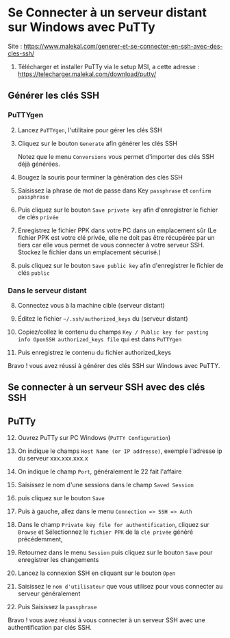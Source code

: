 # Se Connecter à un serveur distant sur Windows avec PuTTy


Site : https://www.malekal.com/generer-et-se-connecter-en-ssh-avec-des-cles-ssh/

1) Télécharger et installer PuTTy via le setup MSI, a cette adresse : https://telecharger.malekal.com/download/putty/


## Générer les clés SSH

### PuTTYgen

2) Lancez `PuTTYgen`, l'utilitaire pour gérer les clés SSH

3) Cliquez sur le bouton `Generate` afin générer les clés SSH

    Notez que le menu `Conversions` vous permet d'importer des clés SSH déjà générées.

3) Bougez la souris pour terminer la génération des clés SSH

4) Saisissez la phrase de mot de passe dans Key `passphrase` et `confirm passphrase`

5) Puis cliquez sur le bouton `Save private key` afin d'enregistrer le fichier de clés `privée`

6) Enregistrez le fichier PPK dans votre PC dans un emplacement sûr (Le fichier PPK est votre clé privée, elle ne doit pas être récupérée par un tiers car elle vous permet de vous connecter à votre serveur SSH.
Stockez le fichier dans un emplacement sécurisé.)

7) puis cliquez sur le bouton `Save public key` afin d'enregistrer le fichier de clés `public`

### Dans le serveur distant

8) Connectez vous à la machine cible (serveur distant)

9) Éditez le fichier `~/.ssh/authorized_keys` du (serveur distant)

10) Copiez/collez le contenu du champs `Key / Public key for pasting info OpenSSH authorized_keys file` qui est dans `PuTTYgen`

11) Puis enregistrez le contenu du fichier authorized_keys

Bravo ! vous avez réussi à générer des clés SSH sur Windows avec PuTTY.

## Se connecter à un serveur SSH avec des clés SSH


## PuTTy 

12) Ouvrez PuTTy sur PC Windows (`PuTTY Configuration`)

13) On indique le champs `Host Name (or IP addresse)`,
exemple l'adresse ip du serveur xxx.xxx.xxx.x

14) On indique le champ `Port`, généralement le 22 fait l'affaire

15) Saisissez le nom d'une sessions dans le champ `Saved Session`

16) puis cliquez sur le bouton `Save`

17) Puis à gauche, allez dans le menu `Connection => SSH => Auth`

18) Dans le champ `Private key file for authentification`, cliquez sur `Browse` et Sélectionnez le `fichier PPK` de la `clé privée` généré précédemment,

19) Retournez dans le menu `Session` puis cliquez sur le bouton `Save` pour enregistrer les changements

20) Lancez la connexion SSH en cliquant sur le bouton `Open`

21) Saisissez le `nom d'utilisateur` que vous utilisez pour vous connecter au serveur généralement


22) Puis Saisissez la `passphrase`

Bravo ! vous avez réussi à vous connecter à un serveur SSH avec une authentification par clés SSH.